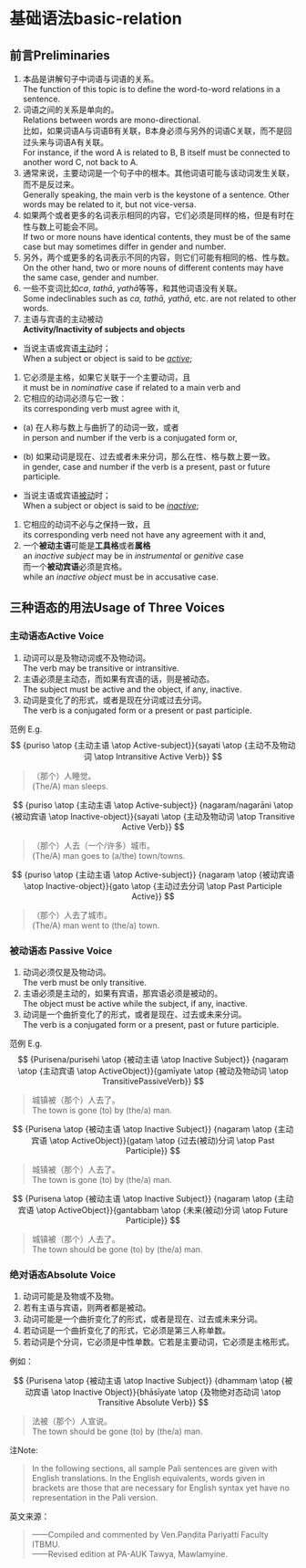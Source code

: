 # 基础语法basic-relation

## 前言Preliminaries
1. 本品是讲解句子中词语与词语的关系。<br>The function of this topic is to define the word-to-word relations in a sentence.
2. 词语之间的关系是单向的。<br>Relations between words are mono-directional.<br>
比如，如果词语A与词语B有关联，B本身必须与另外的词语C关联，而不是回过头来与词语A有关联。<br>For instance, if the word A is related to B, B itself must be connected to another word C, not back to A.
3. 通常来说，主要动词是一个句子中的根本。其他词语可能与该动词发生关联，而不是反过来。<br>Generally speaking, the main verb is the keystone of a sentence.
Other words may be related to it, but not vice-versa.
4. 如果两个或者更多的名词表示相同的内容，它们必须是同样的格，但是有时在性与数上可能会不同。<br>If two or more nouns have identical contents, they must be of the same case but may sometimes differ in gender and number.
5. 另外，两个或更多的名词表示不同的内容，则它们可能有相同的格、性与数。<br>On the other hand, two or more nouns of different contents may have the same case, gender and number.
6. 一些不变词比如*ca*, *tathā*, *yathā*等等，和其他词语没有关联。<br>Some indeclinables such as *ca, tathā, yathā*, etc. are not related to other words.
7. 主语与宾语的主动被动<br>**Activity/Inactivity of subjects and objects**
 - 当说主语或宾语[主动](# "vutta")时；<br>When a subject or object is said to be [*active*](# "vutta");
 1. 它必须是主格，如果它关联于一个主要动词，且<br>it must be in *nominative* case if related to a main verb and
 2. 它相应的动词必须与它一致：<br>its corresponding verb must agree with it,
 - (a) 在人称与数上与曲折了的动词一致，或者<br>in person and number if the verb is a conjugated form or,
 - (b) 如果动词是现在、过去或者未来分词，那么在性、格与数上要一致。<br>in gender, case and number if the verb is a present, past or future participle.

 - 当说主语或宾语[被动](# "avutta")时；<br>When a subject or object is said to be [*inactive*](# "avutta");
 1. 它相应的动词不必与之保持一致，且<br>its corresponding verb need not have any agreement with it and,
 2. 一个**被动主语**可能是**工具格**或者**属格**<br>an *inactive subject* may be in *instrumental* or *genitive* case<br>而一个**被动宾语**必须是宾格。<br>while an *inactive object* must be in accusative case.

## 三种语态的用法Usage of Three Voices
### 主动语态Active Voice
1. 动词可以是及物动词或不及物动词。<br>The verb may be transitive or intransitive.
2. 主语必须是主动态，而如果有宾语的话，则是被动态。<br>The subject must be active and the object, if any, inactive.
3. 动词是变化了的形式，或者是现在分词或过去分词。<br>The verb is a conjugated form or a present or past participle.

范例 E.g.
$$
{puriso \atop {主动主语 \atop Active-subject}}{sayati \atop {主动不及物动词 \atop Intransitive Active Verb}}
$$
>（那个）人睡觉。<br>(The/A) man sleeps.

$$
{puriso \atop {主动主语 \atop Active-subject}}
{nagaraṃ/nagarāni \atop {被动宾语 \atop Inactive-object}}{sayati \atop {主动及物动词 \atop Transitive Active Verb}}
$$
>（那个）人去（一个/许多）城市。<br>(The/A) man goes to (a/the) town/towns.

$$
{puriso \atop {主动主语 \atop Active-subject}}
{nagaraṃ \atop {被动宾语 \atop Inactive-object}}{gato \atop {主动过去分词 \atop Past Participle Active}}
$$
>（那个）人去了城市。<br>(The/A) man went to (the/a) town.

### 被动语态 Passive Voice

1. 动词必须仅是及物动词。<br>The verb must be only transitive.
2. 主语必须是主动的，如果有宾语，那宾语必须是被动的。<br>The object must be active while the subject, if any, inactive.
3. 动词是一个曲折变化了的形式，或者是现在、过去或未来分词。<br>The verb is a conjugated form or a present, past or future participle.

范例 E.g.
$$
{Purisena/purisehi \atop {被动主语 \atop Inactive Subject}}
{nagaraṃ \atop {主动宾语 \atop ActiveObject}}{gamīyate \atop {被动及物动词 \atop TransitivePassiveVerb}}
$$
>城镇被（那个）人去了。<br>The town is gone (to) by (the/a) man.

$$
{Purisena \atop {被动主语 \atop Inactive Subject}}
{nagaraṃ \atop {主动宾语 \atop ActiveObject}}{gataṃ \atop {过去(被动)分词 \atop Past Participle}}
$$
>城镇被（那个）人去了。<br>The town is gone (to) by (the/a) man.

$$
{Purisena \atop {被动主语 \atop Inactive Subject}}
{nagaraṃ \atop {主动宾语 \atop ActiveObject}}{gantabbaṃ \atop {未来(被动)分词 \atop Future Participle}}
$$
>城镇被（那个）人去了。<br>The town should be gone (to) by (the/a) man.

### 绝对语态Absolute Voice

1. 动词可能是及物或不及物。
2. 若有主语与宾语，则两者都是被动。
3. 动词可能是一个曲折变化了的形式，或者是现在、过去或未来分词。
4. 若动词是一个曲折变化了的形式，它必须是第三人称单数。
5. 若动词是个分词，它必须是中性单数。它若是主要动词，它必须是主格形式。

例如：

$$
{Purisena \atop {被动主语 \atop Inactive Subject}}
{dhammaṃ \atop {被动宾语 \atop Inactive Object}}{bhāsīyate \atop {及物绝对态动词 \atop Transitive Absolute Verb}}
$$
>法被（那个）人宣说。<br>The town should be gone (to) by (the/a) man.

注Note:
>In the following sections, all sample Pali sentences are given with English translations.
In the English equivalents, words given in brackets are those that are necessary for English syntax yet have no representation in the Pali version.

英文来源：
> ——Compiled and commented by Ven.Paṇḍita Pariyatti Faculty ITBMU.<br>
——Revised edition at PA-AUK Tawya, Mawlamyine.
